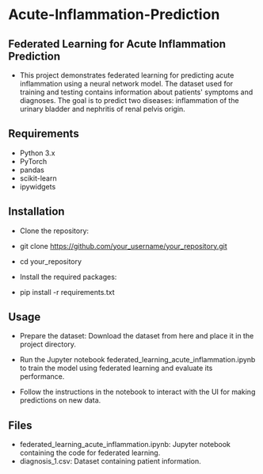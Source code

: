 # Acute-Inflammation-Prediction

## Federated Learning for Acute Inflammation Prediction
- This project demonstrates federated learning for predicting acute inflammation using a neural network model. The dataset used for training and testing contains information about patients' symptoms and diagnoses. The goal is to predict two diseases: inflammation of the urinary bladder and nephritis of renal pelvis origin. </br>

## Requirements
- Python 3.x </br>
- PyTorch </br>
- pandas </br>
- scikit-learn </br>
- ipywidgets </br>
## Installation
- Clone the repository: </br>

- git clone https://github.com/your_username/your_repository.git </br>
- cd your_repository </br>
- Install the required packages: </br>

- pip install -r requirements.txt </br>

## Usage
- Prepare the dataset: Download the dataset from here and place it in the project directory. </br>

- Run the Jupyter notebook federated_learning_acute_inflammation.ipynb to train the model using federated learning and evaluate its performance. </br>

- Follow the instructions in the notebook to interact with the UI for making predictions on new data. </br>

## Files
- federated_learning_acute_inflammation.ipynb: Jupyter notebook containing the code for federated learning. </br>
- diagnosis_1.csv: Dataset containing patient information. </br>
